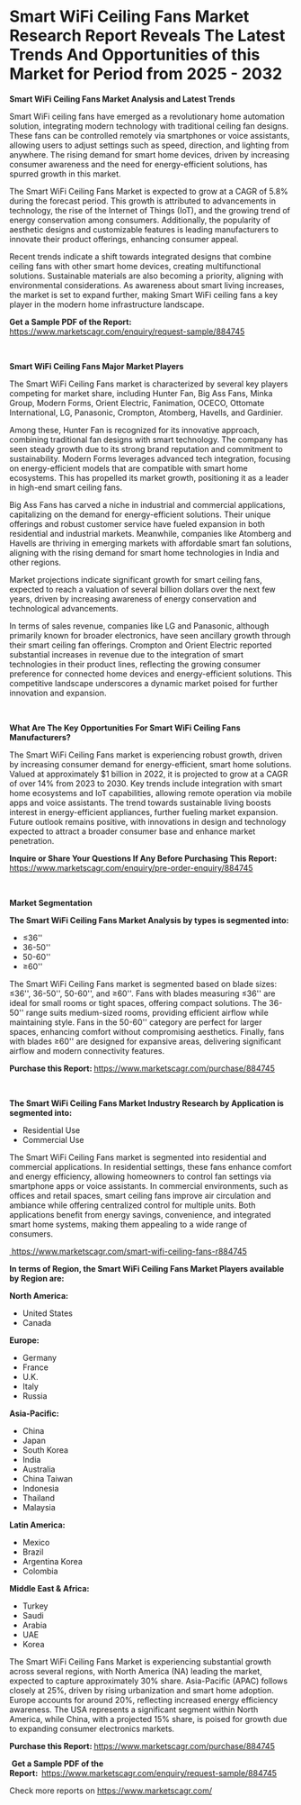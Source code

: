 <p><h1>Smart WiFi Ceiling Fans Market Research Report Reveals The Latest Trends And Opportunities of this Market for Period from 2025 - 2032</h1></p><p><strong>Smart WiFi Ceiling Fans Market Analysis and Latest Trends</strong></p>
<p><p>Smart WiFi ceiling fans have emerged as a revolutionary home automation solution, integrating modern technology with traditional ceiling fan designs. These fans can be controlled remotely via smartphones or voice assistants, allowing users to adjust settings such as speed, direction, and lighting from anywhere. The rising demand for smart home devices, driven by increasing consumer awareness and the need for energy-efficient solutions, has spurred growth in this market.</p><p>The Smart WiFi Ceiling Fans Market is expected to grow at a CAGR of 5.8% during the forecast period. This growth is attributed to advancements in technology, the rise of the Internet of Things (IoT), and the growing trend of energy conservation among consumers. Additionally, the popularity of aesthetic designs and customizable features is leading manufacturers to innovate their product offerings, enhancing consumer appeal. </p><p>Recent trends indicate a shift towards integrated designs that combine ceiling fans with other smart home devices, creating multifunctional solutions. Sustainable materials are also becoming a priority, aligning with environmental considerations. As awareness about smart living increases, the market is set to expand further, making Smart WiFi ceiling fans a key player in the modern home infrastructure landscape.</p></p>
<p><strong>Get a Sample PDF of the Report:&nbsp;</strong> <a href="https://www.marketscagr.com/enquiry/request-sample/884745?utm_campaign=3228&utm_medium=2&utm_source=Github&utm_content=ia&utm_term=08042025&utm_id=smart-wifi-ceiling-fans">https://www.marketscagr.com/enquiry/request-sample/884745</a></p>
<p>&nbsp;</p>
<p><strong>Smart WiFi Ceiling Fans Major Market Players</strong></p>
<p><p>The Smart WiFi Ceiling Fans market is characterized by several key players competing for market share, including Hunter Fan, Big Ass Fans, Minka Group, Modern Forms, Orient Electric, Fanimation, OCECO, Ottomate International, LG, Panasonic, Crompton, Atomberg, Havells, and Gardinier. </p><p>Among these, Hunter Fan is recognized for its innovative approach, combining traditional fan designs with smart technology. The company has seen steady growth due to its strong brand reputation and commitment to sustainability. Modern Forms leverages advanced tech integration, focusing on energy-efficient models that are compatible with smart home ecosystems. This has propelled its market growth, positioning it as a leader in high-end smart ceiling fans.</p><p>Big Ass Fans has carved a niche in industrial and commercial applications, capitalizing on the demand for energy-efficient solutions. Their unique offerings and robust customer service have fueled expansion in both residential and industrial markets. Meanwhile, companies like Atomberg and Havells are thriving in emerging markets with affordable smart fan solutions, aligning with the rising demand for smart home technologies in India and other regions.</p><p>Market projections indicate significant growth for smart ceiling fans, expected to reach a valuation of several billion dollars over the next few years, driven by increasing awareness of energy conservation and technological advancements.</p><p>In terms of sales revenue, companies like LG and Panasonic, although primarily known for broader electronics, have seen ancillary growth through their smart ceiling fan offerings. Crompton and Orient Electric reported substantial increases in revenue due to the integration of smart technologies in their product lines, reflecting the growing consumer preference for connected home devices and energy-efficient solutions. This competitive landscape underscores a dynamic market poised for further innovation and expansion.</p></p>
<p>&nbsp;</p>
<p><strong>What Are The Key Opportunities For Smart WiFi Ceiling Fans Manufacturers?</strong></p>
<p><p>The Smart WiFi Ceiling Fans market is experiencing robust growth, driven by increasing consumer demand for energy-efficient, smart home solutions. Valued at approximately $1 billion in 2022, it is projected to grow at a CAGR of over 14% from 2023 to 2030. Key trends include integration with smart home ecosystems and IoT capabilities, allowing remote operation via mobile apps and voice assistants. The trend towards sustainable living boosts interest in energy-efficient appliances, further fueling market expansion. Future outlook remains positive, with innovations in design and technology expected to attract a broader consumer base and enhance market penetration.</p></p>
<p><strong>Inquire or Share Your Questions If Any Before Purchasing This Report:</strong> <a href="https://www.marketscagr.com/enquiry/pre-order-enquiry/884745?utm_campaign=3228&utm_medium=2&utm_source=Github&utm_content=ia&utm_term=08042025&utm_id=smart-wifi-ceiling-fans">https://www.marketscagr.com/enquiry/pre-order-enquiry/884745</a></p>
<p>&nbsp;</p>
<p><strong>Market Segmentation</strong></p>
<p><strong>The Smart WiFi Ceiling Fans Market Analysis by types is segmented into:</strong></p>
<p><ul><li>≤36''</li><li>36-50''</li><li>50-60''</li><li>≥60''</li></ul></p>
<p><p>The Smart WiFi Ceiling Fans market is segmented based on blade sizes: ≤36'', 36-50'', 50-60'', and ≥60''. Fans with blades measuring ≤36'' are ideal for small rooms or tight spaces, offering compact solutions. The 36-50'' range suits medium-sized rooms, providing efficient airflow while maintaining style. Fans in the 50-60'' category are perfect for larger spaces, enhancing comfort without compromising aesthetics. Finally, fans with blades ≥60'' are designed for expansive areas, delivering significant airflow and modern connectivity features.</p></p>
<p><strong>Purchase this Report:&nbsp;</strong><a href="https://www.marketscagr.com/purchase/884745?utm_campaign=3228&utm_medium=2&utm_source=Github&utm_content=ia&utm_term=08042025&utm_id=smart-wifi-ceiling-fans">https://www.marketscagr.com/purchase/884745</a></p>
<p>&nbsp;</p>
<p><strong>The Smart WiFi Ceiling Fans Market Industry Research by Application is segmented into:</strong></p>
<p><ul><li>Residential Use</li><li>Commercial Use</li></ul></p>
<p><p>The Smart WiFi Ceiling Fans market is segmented into residential and commercial applications. In residential settings, these fans enhance comfort and energy efficiency, allowing homeowners to control fan settings via smartphone apps or voice assistants. In commercial environments, such as offices and retail spaces, smart ceiling fans improve air circulation and ambiance while offering centralized control for multiple units. Both applications benefit from energy savings, convenience, and integrated smart home systems, making them appealing to a wide range of consumers.</p></p>
<p><a href="https://www.marketscagr.com/smart-wifi-ceiling-fans-r884745?utm_campaign=3228&utm_medium=2&utm_source=Github&utm_content=ia&utm_term=08042025&utm_id=smart-wifi-ceiling-fans">&nbsp;https://www.marketscagr.com/smart-wifi-ceiling-fans-r884745</a></p>
<p><strong>In terms of Region, the Smart WiFi Ceiling Fans Market Players available by Region are:</strong></p>
<p>
    <p> <strong> North America: </strong>
        <ul>
            <li>United States</li>
            <li>Canada</li>
        </ul>
        </p> 
    <p> <strong> Europe: </strong>
        <ul>
            <li>Germany</li>
            <li>France</li>
            <li>U.K.</li>
            <li>Italy</li>
            <li>Russia</li>
        </ul>
        </p> 
    <p> <strong> Asia-Pacific: </strong>
        <ul>
            <li>China</li>
            <li>Japan</li>
            <li>South Korea</li>
            <li>India</li>
            <li>Australia</li>
            <li>China Taiwan</li>
            <li>Indonesia</li>
            <li>Thailand</li>
            <li>Malaysia</li>
        </ul>
        </p> 
    <p> <strong> Latin America: </strong>
        <ul>
            <li>Mexico</li>
            <li>Brazil</li>
            <li>Argentina Korea</li>
            <li>Colombia</li>
        </ul>
        </p> 
    <p> <strong> Middle East & Africa: </strong>
        <ul>
            <li>Turkey</li>
            <li>Saudi</li>
            <li>Arabia</li>
            <li>UAE</li>
            <li>Korea</li>
        </ul>
    </p>
    </p>
<p><p>The Smart WiFi Ceiling Fans Market is experiencing substantial growth across several regions, with North America (NA) leading the market, expected to capture approximately 30% share. Asia-Pacific (APAC) follows closely at 25%, driven by rising urbanization and smart home adoption. Europe accounts for around 20%, reflecting increased energy efficiency awareness. The USA represents a significant segment within North America, while China, with a projected 15% share, is poised for growth due to expanding consumer electronics markets.</p></p>
<p><strong>Purchase this Report: </strong><a href="https://www.marketscagr.com/purchase/884745?utm_campaign=3228&utm_medium=2&utm_source=Github&utm_content=ia&utm_term=08042025&utm_id=smart-wifi-ceiling-fans">https://www.marketscagr.com/purchase/884745</a></p>
<p>&nbsp;<strong>Get a Sample PDF of the Report:&nbsp;&nbsp;</strong><a href="https://www.marketscagr.com/enquiry/request-sample/884745?utm_campaign=3228&utm_medium=2&utm_source=Github&utm_content=ia&utm_term=08042025&utm_id=smart-wifi-ceiling-fans">https://www.marketscagr.com/enquiry/request-sample/884745</a></p>
<p><strong></strong></p>
<p>Check more reports on <a href="https://www.marketscagr.com/?utm_campaign=3228&utm_medium=2&utm_source=Github&utm_content=ia&utm_term=08042025&utm_id=smart-wifi-ceiling-fans">https://www.marketscagr.com/</a></p>